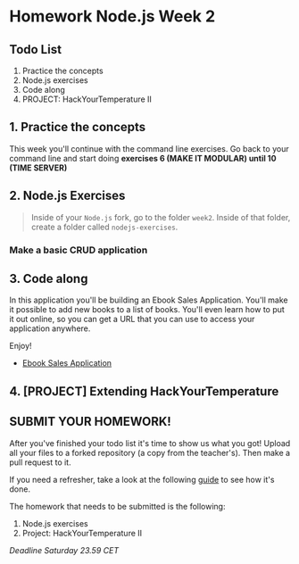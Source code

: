 # Homework Node.js Week 2

## Todo List

1. Practice the concepts
2. Node.js exercises
3. Code along
4. PROJECT: HackYourTemperature II

## 1. Practice the concepts

This week you'll continue with the command line exercises. Go back to your command line and start doing **exercises 6 (MAKE IT MODULAR) until 10 (TIME SERVER)**

## 2. Node.js Exercises

> Inside of your `Node.js` fork, go to the folder `week2`. Inside of that folder, create a folder called `nodejs-exercises`.

### Make a basic CRUD application

## 3. Code along

In this application you'll be building an Ebook Sales Application. You'll make it possible to add new books to a list of books. You'll even learn how to put it out online, so you can get a URL that you can use to access your application anywhere.

Enjoy!

- [Ebook Sales Application](https://www.youtube.com/watch?v=QT3_zT97_1g)

## 4. [PROJECT] Extending HackYourTemperature

## **SUBMIT YOUR HOMEWORK!**

After you've finished your todo list it's time to show us what you got! Upload all your files to a forked repository (a copy from the teacher's). Then make a pull request to it.

If you need a refresher, take a look at the following [guide](../hand-in-homework-guide.md) to see how it's done.

The homework that needs to be submitted is the following:

1. Node.js exercises
2. Project: HackYourTemperature II

_Deadline Saturday 23.59 CET_

